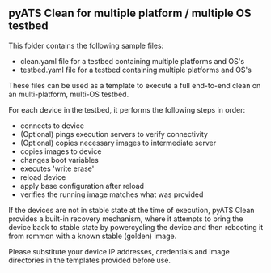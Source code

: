 ## pyATS Clean for multiple platform / multiple OS testbed

This folder contains the following sample files:

- clean.yaml file for a testbed containing multiple platforms and OS's
- testbed.yaml file for a testbed containing multiple platforms and OS's

These files can be used as a template to execute a full end-to-end clean on an
multi-platform, multi-OS testbed. 

For each device in the testbed, it performs the following steps in order:

- connects to device
- (Optional) pings execution servers to verify connectivity
- (Optional) copies necessary images to intermediate server
- copies images to device
- changes boot variables
- executes 'write erase'
- reload device
- apply base configuration after reload
- verifies the running image matches what was provided

If the devices are not in stable state at the time of execution, pyATS Clean
provides a built-in recovery mechanism, where it attempts to bring the device
back to stable state by powercycling the device and then rebooting it from
rommon with a known stable (golden) image.

Please substitute your device IP addresses, credentials and image directories in
the templates provided before use.
